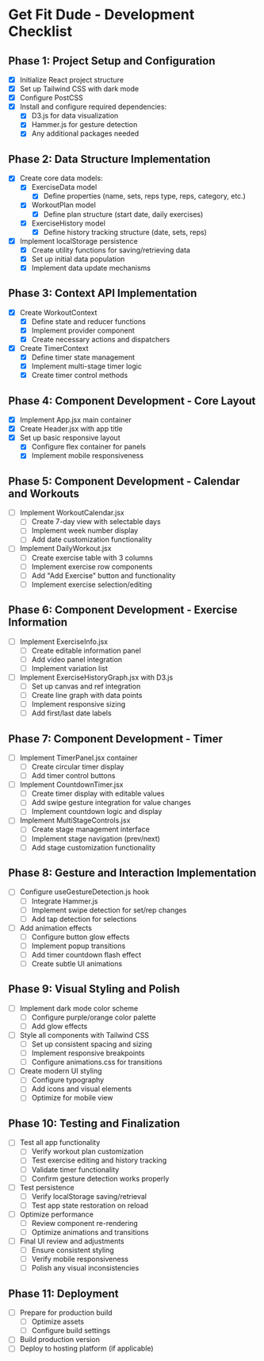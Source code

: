 # Get Fit Dude - Development Checklist

## Phase 1: Project Setup and Configuration

- [x] Initialize React project structure
- [x] Set up Tailwind CSS with dark mode
- [x] Configure PostCSS
- [x] Install and configure required dependencies:
  - [x] D3.js for data visualization
  - [x] Hammer.js for gesture detection
  - [x] Any additional packages needed

## Phase 2: Data Structure Implementation

- [x] Create core data models:
  - [x] ExerciseData model
    - [x] Define properties (name, sets, reps type, reps, category, etc.)
  - [x] WorkoutPlan model
    - [x] Define plan structure (start date, daily exercises)
  - [x] ExerciseHistory model
    - [x] Define history tracking structure (date, sets, reps)
- [x] Implement localStorage persistence
  - [x] Create utility functions for saving/retrieving data
  - [x] Set up initial data population
  - [x] Implement data update mechanisms

## Phase 3: Context API Implementation

- [x] Create WorkoutContext
  - [x] Define state and reducer functions
  - [x] Implement provider component
  - [x] Create necessary actions and dispatchers
- [x] Create TimerContext
  - [x] Define timer state management
  - [x] Implement multi-stage timer logic
  - [x] Create timer control methods

## Phase 4: Component Development - Core Layout

- [x] Implement App.jsx main container
- [x] Create Header.jsx with app title
- [x] Set up basic responsive layout
  - [x] Configure flex container for panels
  - [x] Implement mobile responsiveness

## Phase 5: Component Development - Calendar and Workouts

- [ ] Implement WorkoutCalendar.jsx
  - [ ] Create 7-day view with selectable days
  - [ ] Implement week number display
  - [ ] Add date customization functionality
- [ ] Implement DailyWorkout.jsx
  - [ ] Create exercise table with 3 columns
  - [ ] Implement exercise row components
  - [ ] Add "Add Exercise" button and functionality
  - [ ] Implement exercise selection/editing

## Phase 6: Component Development - Exercise Information

- [ ] Implement ExerciseInfo.jsx
  - [ ] Create editable information panel
  - [ ] Add video panel integration
  - [ ] Implement variation list
- [ ] Implement ExerciseHistoryGraph.jsx with D3.js
  - [ ] Set up canvas and ref integration
  - [ ] Create line graph with data points
  - [ ] Implement responsive sizing
  - [ ] Add first/last date labels

## Phase 7: Component Development - Timer

- [ ] Implement TimerPanel.jsx container
  - [ ] Create circular timer display
  - [ ] Add timer control buttons
- [ ] Implement CountdownTimer.jsx
  - [ ] Create timer display with editable values
  - [ ] Add swipe gesture integration for value changes
  - [ ] Implement countdown logic and display
- [ ] Implement MultiStageControls.jsx
  - [ ] Create stage management interface
  - [ ] Implement stage navigation (prev/next)
  - [ ] Add stage customization functionality

## Phase 8: Gesture and Interaction Implementation

- [ ] Configure useGestureDetection.js hook
  - [ ] Integrate Hammer.js
  - [ ] Implement swipe detection for set/rep changes
  - [ ] Add tap detection for selections
- [ ] Add animation effects
  - [ ] Configure button glow effects
  - [ ] Implement popup transitions
  - [ ] Add timer countdown flash effect
  - [ ] Create subtle UI animations

## Phase 9: Visual Styling and Polish

- [ ] Implement dark mode color scheme
  - [ ] Configure purple/orange color palette
  - [ ] Add glow effects
- [ ] Style all components with Tailwind CSS
  - [ ] Set up consistent spacing and sizing
  - [ ] Implement responsive breakpoints
  - [ ] Configure animations.css for transitions
- [ ] Create modern UI styling
  - [ ] Configure typography
  - [ ] Add icons and visual elements
  - [ ] Optimize for mobile view

## Phase 10: Testing and Finalization

- [ ] Test all app functionality
  - [ ] Verify workout plan customization
  - [ ] Test exercise editing and history tracking
  - [ ] Validate timer functionality
  - [ ] Confirm gesture detection works properly
- [ ] Test persistence
  - [ ] Verify localStorage saving/retrieval
  - [ ] Test app state restoration on reload
- [ ] Optimize performance
  - [ ] Review component re-rendering
  - [ ] Optimize animations and transitions
- [ ] Final UI review and adjustments
  - [ ] Ensure consistent styling
  - [ ] Verify mobile responsiveness
  - [ ] Polish any visual inconsistencies

## Phase 11: Deployment

- [ ] Prepare for production build
  - [ ] Optimize assets
  - [ ] Configure build settings
- [ ] Build production version
- [ ] Deploy to hosting platform (if applicable)